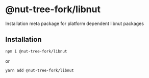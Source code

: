 # @nut-tree-fork/libnut

Installation meta package for platform dependent libnut packages

## Installation

```bash
npm i @nut-tree-fork/libnut
```

or

```bash
yarn add @nut-tree-fork/libnut
```
